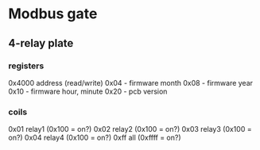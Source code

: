 # Modbus gate

## 4-relay plate

### registers
0x4000 address (read/write)
0x04 - firmware month
0x08 - firmware year
0x10 - firmware hour, minute
0x20 - pcb version

### coils
0x01 relay1 (0x100 = on?)
0x02 relay2 (0x100 = on?)
0x03 relay3 (0x100 = on?)
0x04 relay4 (0x100 = on?)
0xff all (0xffff = on?)

